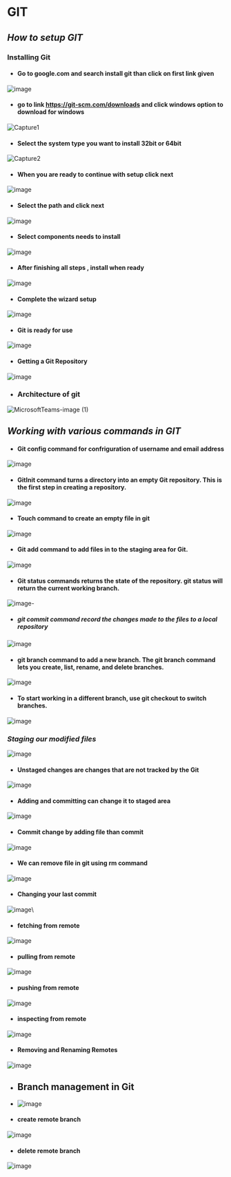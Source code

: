 # GIT
## *How to setup GIT* 
 ### Installing Git 
- #### Go to google.com and search install git than click on first link given 
![image](https://user-images.githubusercontent.com/103022040/162666314-24a033eb-560f-4ca7-b543-26e6ad8cf90a.png)
- #### go to link https://git-scm.com/downloads and click windows option to download for windows
![Capture1](https://user-images.githubusercontent.com/103022040/162666704-92f6a2b1-9c1f-41d3-90a4-4a91763c4156.PNG)
- #### Select the system type you want to install 32bit or 64bit
![Capture2](https://user-images.githubusercontent.com/103022040/162667091-80851cc6-c119-4fdd-99d8-484fb0e1e284.PNG)
- #### When you are ready to continue with setup click next
![image](https://user-images.githubusercontent.com/103022040/162667476-3a1c311a-a3e6-49d9-b444-5ff80346c857.png)
- #### Select the path and click next
![image](https://user-images.githubusercontent.com/103022040/162667645-a7ed3efe-3456-44c7-8340-40748b65eefd.png)
- #### Select components needs to install 
![image](https://user-images.githubusercontent.com/103022040/162667963-6bfaece3-15c6-4fcf-8a89-e499d6ac1393.png)
- #### After finishing all steps , install when ready
![image](https://user-images.githubusercontent.com/103022040/162668390-400f2a1d-66e9-4ec3-b66f-aa8ea1314759.png)
- #### Complete the wizard setup 
![image](https://user-images.githubusercontent.com/103022040/162668493-3437d7cd-29a3-4d30-87d4-927b6b67d22a.png)
- #### Git is ready for use
![image](https://user-images.githubusercontent.com/103022040/162668950-85f63b26-a832-4fe9-89bb-13e0cd286bd6.png)
- #### Getting a Git Repository
![image](https://user-images.githubusercontent.com/103022040/162670030-1c0bab38-2ebd-4b79-87b7-6ace9fbde566.png)
- ### Architecture of git
![MicrosoftTeams-image (1)](https://user-images.githubusercontent.com/103022040/162670654-11839646-2480-4ac2-aaa2-3206f506f6c2.png)
## *Working with various commands in GIT* 
- #### Git config command for confriguration of username and email address
![image](https://user-images.githubusercontent.com/103022040/162672236-340997bc-dc0b-4f12-8959-89cc6613ff82.png)
- #### GitInit command turns a directory into an empty Git repository. This is the first step in creating a repository.
![image](https://user-images.githubusercontent.com/103022040/162672895-11ea242b-245d-4042-8fbb-7a317aa4dc14.png)
- #### Touch command to create an empty file in git
![image](https://user-images.githubusercontent.com/103022040/162673699-128cf72a-11b9-41b4-b0c7-e7e1650a37aa.png)
- #### Git add command to add files in to the staging area for Git.
![image](https://user-images.githubusercontent.com/103022040/162673895-96f5621c-b670-4ac0-9c17-9a33532e8501.png)
 - #### Git status commands returns the state of the repository. git status will return the current working branch. 
 ![image](https://user-images.githubusercontent.com/103022040/162674660-11529647-8b02-4518-a848-b19d1b8aa2b2.png)-
- ##### git commit command record the changes made to the files to a local repository
 ![image](https://user-images.githubusercontent.com/103022040/162675641-0c2d194f-fd80-4fc8-b1ca-5c754ff79d11.png)
- #### git branch command to add a new branch. The git branch command lets you create, list, rename, and delete branches.
![image](https://user-images.githubusercontent.com/103022040/162676619-df677c7f-501d-4a77-a6f5-a6ca75200c94.png)
- #### To start working in a different branch, use git checkout to switch branches.
![image](https://user-images.githubusercontent.com/103022040/162677825-79f02b04-15da-4789-b730-db7ccece891e.png)
### *Staging our modified files*
![image](https://user-images.githubusercontent.com/103022040/162685854-d41ed7c5-8fa8-457a-a05b-5060d794a4c7.png)
- #### Unstaged changes are changes that are not tracked by the Git
![image](https://user-images.githubusercontent.com/103022040/162699705-93cf9365-c839-4e0a-b964-cae9f4921cf5.png)
- #### Adding and committing can change it to staged area
![image](https://user-images.githubusercontent.com/103022040/162700902-fe6e7870-7e30-470b-9157-47e51c2c575f.png)
- #### Commit change by adding file than commit
![image](https://user-images.githubusercontent.com/103022040/162705833-cb066b95-6933-4ff1-ab14-1fa9307789b2.png)
- #### We can remove file in git using rm command
![image](https://user-images.githubusercontent.com/103022040/162706854-9a59e4db-c6e2-4b5a-907d-e9c375329c3c.png)
- #### Changing your last commit
![image](https://user-images.githubusercontent.com/103022040/162711246-9c8348c0-e025-4437-b97f-710d9f3aa005.png)\
- #### fetching from remote
![image](https://user-images.githubusercontent.com/103022040/162717024-9a93e2bb-0e5a-468d-a306-51f5c08ac587.png)
- #### pulling from remote
![image](https://user-images.githubusercontent.com/103022040/162720368-e951d892-db75-4077-828d-3f3f3644f7ca.png)
- #### pushing from remote
![image](https://user-images.githubusercontent.com/103022040/162721477-3cee9f65-8178-4073-ab87-301967c7c5a8.png)
- #### inspecting from remote
![image](https://user-images.githubusercontent.com/103022040/162722946-05f21a05-158a-4b4e-bc20-523a62e7d618.png)
- #### Removing and Renaming Remotes
![image](https://user-images.githubusercontent.com/103022040/162723309-246a0312-985f-43e4-a328-b79ecbc2168d.png)
- ## Branch management in Git
- ![image](https://user-images.githubusercontent.com/103022040/162729236-cead029b-ab67-44f2-a234-b99ed6a55714.png)
- #### create remote branch
![image](https://user-images.githubusercontent.com/103022040/162733932-3a200669-a1a0-4a94-bf6f-a5670e2c1547.png)
- #### delete remote branch
![image](https://user-images.githubusercontent.com/103022040/162735003-c1038f53-f4b3-44e9-8334-bfc273a6e196.png)





